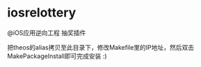 iosrelottery
============

@iOS应用逆向工程 抽奖插件

把theos的alias拷贝至此目录下，修改Makefile里的IP地址，然后双击MakePackageInstall即可完成安装 :)
